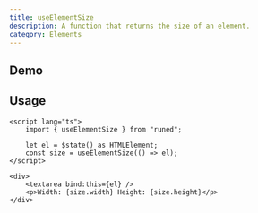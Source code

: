 ```yaml
---
title: useElementSize
description: A function that returns the size of an element.
category: Elements
---
```


<script>
	import { UseElementSizeDemo } from '$lib/components/demos';
</script>

## Demo

<UseElementSizeDemo />

## Usage

```svelte
<script lang="ts">
	import { useElementSize } from "runed";

	let el = $state() as HTMLElement;
	const size = useElementSize(() => el);
</script>

<div>
	<textarea bind:this={el} />
	<p>Width: {size.width} Height: {size.height}</p>
</div>
```
